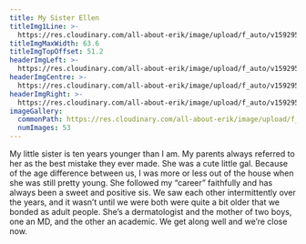 ```yaml
---
title: My Sister Ellen
titleImg1Line: >-
  https://res.cloudinary.com/all-about-erik/image/upload/f_auto/v1592955985/Archives/16.%20My%20Sister%20Ellen/my_sister_ellen.png
titleImgMaxWidth: 63.6
titleImgTopOffset: 51.2
headerImgLeft: >-
  https://res.cloudinary.com/all-about-erik/image/upload/f_auto/v1592955985/Archives/16.%20My%20Sister%20Ellen/header-images/my-sister-ellen_header-img1_left.jpg
headerImgCentre: >-
  https://res.cloudinary.com/all-about-erik/image/upload/f_auto/v1592955985/Archives/16.%20My%20Sister%20Ellen/header-images/my-sister-ellen_header-img2_center.jpg
headerImgRight: >-
  https://res.cloudinary.com/all-about-erik/image/upload/f_auto/v1592955985/Archives/16.%20My%20Sister%20Ellen/header-images/my-sister-ellen_header-img3_right.jpg
imageGallery:
  commonPath: https://res.cloudinary.com/all-about-erik/image/upload/f_auto/v1592955986/Archives/16.%20My%20Sister%20Ellen/gallery/my-sister-ellen_gallery-img_
  numImages: 53
---
```

My little sister is ten years younger than I am. My parents always referred to her as the best mistake they ever made. She was a cute little gal. Because of the age difference between us, I was more or less out of the house when she was still pretty young. She followed my “career” faithfully and has always been a sweet and positive sis. We saw each other intermittently over the years, and it wasn’t until we were both were quite a bit older that we bonded as adult people. She’s a dermatologist and the mother of two boys, one an MD, and the other an academic. We get along well and we’re close now.